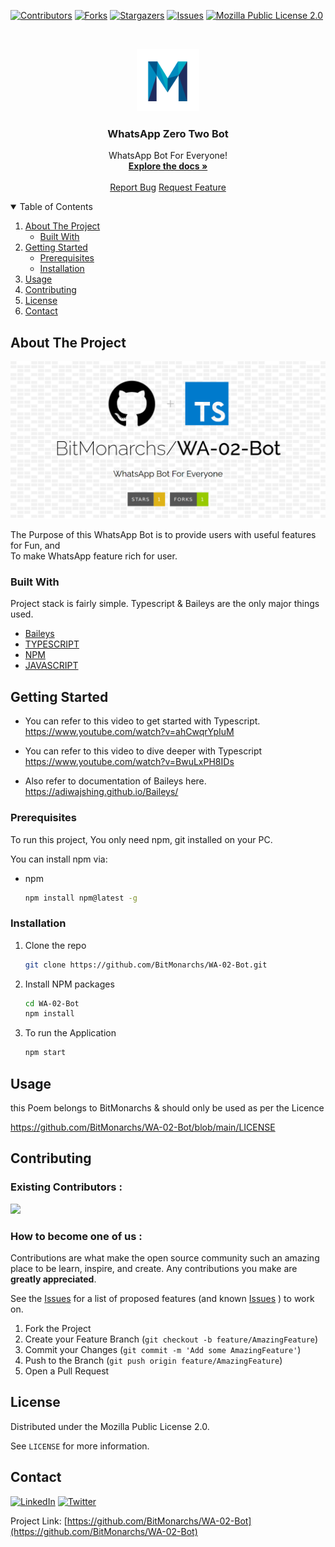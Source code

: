 <!-- [![Deploy with Vercel](https://vercel.com/button)](https://vercel.com/new/git/external?repository-url=https%3A%2F%2Fgithub.com%2FPrajjwalDatir%2FthreeJS-PoemDrop&project-name=prajjwal-threejs-poem-drop&repo-name=prajjwal-threejs-poem-drop) -->


[![Contributors][contributors-shield]][contributors-url]
[![Forks][forks-shield]][forks-url]
[![Stargazers][stars-shield]][stars-url]
[![Issues][issues-shield]][issues-url]
[![Mozilla Public License 2.0][license-shield]][license-url]


<!-- PROJECT LOGO -->
<br />
<p align="center">
  <a href="https://github.com/BitMonarchs/WA-02-Bot">
    <img src="./images/BitMonarchs.png" alt="Logo" width="100" height="100">
  </a>

  <h3 align="center">WhatsApp Zero Two Bot</h3>

  <p align="center">
    WhatsApp Bot For Everyone!
    <br />
    <a href="https://github.com/BitMonarchs/WA-02-Bot"><strong>Explore the docs »</strong></a>
    <br />
    <br />
    <a href="https://github.com/BitMonarchs/WA-02-Bot/issues/new/choose">Report Bug</a>
    <a href="https://github.com/BitMonarchs/WA-02-Bot/issues/new/choose">Request Feature</a>
  </p>
</p>



<!-- TABLE OF CONTENTS -->
<details open="open">
  <summary>Table of Contents</summary>
  <ol>
    <li>
      <a href="#about-the-project">About The Project</a>
      <ul>
        <li><a href="#built-with">Built With</a></li>
      </ul>
    </li>
    <li>
      <a href="#getting-started">Getting Started</a>
      <ul>
        <li><a href="#prerequisites">Prerequisites</a></li>
        <li><a href="#installation">Installation</a></li>
      </ul>
    </li>
    <li><a href="#usage">Usage</a></li>
    <li><a href="#contributing">Contributing</a></li>
    <li><a href="#license">License</a></li>
    <li><a href="#contact">Contact</a></li>
  </ol>
</details>



<!-- ABOUT THE PROJECT -->
## About The Project
<p align="center">
<img src="./images/WA-02-Bot.png" alt="WA-02-Bot" style="width:600px;"/>
</p>
The Purpose of this WhatsApp Bot is to provide users with useful features for Fun, and <br>To make WhatsApp feature rich for user.

### Built With

Project stack is fairly simple. Typescript & Baileys are the only major things used.
* [Baileys](https://adiwajshing.github.io/Baileys/)
* [TYPESCRIPT](https://www.typescriptlang.org/)
* [NPM](https://www.npmjs.com/)
* [JAVASCRIPT](https://developer.mozilla.org/en-US/docs/Web/JavaScript)

<!-- GETTING STARTED -->
## Getting Started

- You can refer to this video to get started with Typescript.
https://www.youtube.com/watch?v=ahCwqrYpIuM

- You can refer to this video to dive deeper with Typescript
https://www.youtube.com/watch?v=BwuLxPH8IDs


- Also refer to documentation of Baileys here.
https://adiwajshing.github.io/Baileys/


### Prerequisites

To run this project,
You only need npm, git installed on your PC. 


You can install npm via:
* npm
  ```sh
  npm install npm@latest -g
  ```

### Installation

1. Clone the repo
   ```sh
   git clone https://github.com/BitMonarchs/WA-02-Bot.git
   ```
3. Install NPM packages
   ```sh
   cd WA-02-Bot 
   npm install
   ```
4. To run the Application
   ```sh
   npm start
   ```



<!-- USAGE EXAMPLES -->
## Usage

this Poem belongs to BitMonarchs & should only be used as per the Licence

https://github.com/BitMonarchs/WA-02-Bot/blob/main/LICENSE

<!-- CONTRIBUTING -->
## Contributing

### Existing Contributors :
<a href="https://github.com/BitMonarchs/WA-02-Bot/graphs/contributors">
  <img src="https://contrib.rocks/image?repo=BitMonarchs/WA-02-Bot" />
</a>

### How to become one of us :
Contributions are what make the open source community such an amazing place to be learn, inspire, and create. Any contributions you make are **greatly appreciated**.

See the [Issues][issues-url] for a list of proposed features (and known [Issues](https://github.com/BitMonarchs/WA-02-Bot/issues) ) to work on.

1. Fork the Project
2. Create your Feature Branch (`git checkout -b feature/AmazingFeature`)
3. Commit your Changes (`git commit -m 'Add some AmazingFeature'`)
4. Push to the Branch (`git push origin feature/AmazingFeature`)
5. Open a Pull Request



<!-- LICENSE -->
## License

Distributed under the Mozilla Public License 2.0. 

See `LICENSE` for more information.

<!-- CONTACT -->
## Contact

[![LinkedIn][linkedin-shield]][linkedin-url]
[![Twitter][twitter-shield]][twitter-url]

Project Link: [https://github.com/BitMonarchs/WA-02-Bot](https://github.com/BitMonarchs/WA-02-Bot)


<!-- MARKDOWN LINKS & IMAGES -->
<!-- https://www.markdownguide.org/basic-syntax/#reference-style-links -->
[contributors-shield]: https://img.shields.io/github/contributors/BitMonarchs/WA-02-Bot.svg?style=for-the-badge
[contributors-url]: https://github.com/BitMonarchs/WA-02-Bot/graphs/contributors
[forks-shield]: https://img.shields.io/github/forks/BitMonarchs/WA-02-Bot.svg?style=for-the-badge
[forks-url]: https://github.com/BitMonarchs/WA-02-Bot/network/members
[stars-shield]: https://img.shields.io/github/stars/BitMonarchs/WA-02-Bot.svg?style=for-the-badge
[stars-url]: https://github.com/PrajjwalDatir/threeJS-PoemDrop/stargazers
[issues-shield]: https://img.shields.io/github/issues/BitMonarchs/WA-02-Bot.svg?style=for-the-badge
[issues-url]: https://github.com/BitMonarchs/WA-02-Bot/issues/new/choose
[license-shield]: https://img.shields.io/github/license/BitMonarchs/WA-02-Bot.svg?style=for-the-badge
[license-url]: https://github.com/BitMonarchs/WA-02-Bot/blob/main/LICENSE
[linkedin-shield]: https://img.shields.io/badge/-LinkedIn-black.svg?style=for-the-badge&logo=linkedin&colorB=555
[linkedin-url]: https://www.linkedin.com/in/datir/
[twitter-shield]: https://img.shields.io/badge/-Twitter-black.svg?style=for-the-badge&logo=linkedin&colorB=555
[twitter-url]: https://twitter.com/prajjwal_datir
